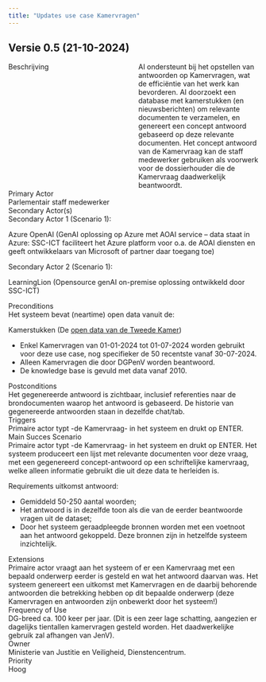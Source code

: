 ```yaml
---
title: "Updates use case Kamervragen"
---
```


## Versie 0.5 (21-10-2024)

<div style="display: flex; gap: 20px;">

<div style="flex: 1;">
Beschrijving
</div>

<div style="flex: 1;">
AI ondersteunt bij het opstellen van antwoorden op Kamervragen, wat de efficiëntie van het werk kan bevorderen. AI doorzoekt een database met kamerstukken (en nieuwsberichten) om relevante documenten te verzamelen, en genereert een concept antwoord gebaseerd op deze relevante documenten. Het concept antwoord van de Kamervraag kan de staff medewerker gebruiken als voorwerk voor de dossierhouder die de Kamervraag daadwerkelijk beantwoordt.
</div>

</div>

<div style="flex: 1;">
Primary Actor
</div>

<div style="flex: 1;">
Parlementair staff medewerker
</div>

</div>

<div style="flex: 1;">
Secondary Actor(s)
</div>

<div style="flex: 1;">
<strong></strong>Secondary Actor 1 (Scenario 1):</strong>
  
Azure OpenAI (GenAI oplossing op Azure met AOAI service – data staat in Azure: SSC-ICT faciliteert het Azure platform voor o.a. de AOAI diensten en geeft ontwikkelaars van Microsoft of partner daar toegang toe)

<strong></strong>Secondary Actor 2 (Scenario 1):</strong>

LearningLion (Opensource genAI on-premise oplossing ontwikkeld door SSC-ICT)
</div>

</div>

<div style="flex: 1;">
Preconditions
</div>

<div style="flex: 1;">
Het systeem bevat (neartime) open data vanuit de:

Kamerstukken (De [open data van de Tweede Kamer](https://opendata.tweedekamer.nl/))
- Enkel Kamervragen van 01-01-2024 tot 01-07-2024 worden gebruikt voor deze use case, nog specifieker de 50 recentste vanaf 30-07-2024.
- Alleen Kamervragen die door DGPenV worden beantwoord.
- De knowledge base is gevuld met data vanaf 2010.
  
</div>

</div>

<div style="flex: 1;">
Postconditions
</div>

<div style="flex: 1;">
Het gegenereerde antwoord is zichtbaar, inclusief referenties naar de brondocumenten waarop het antwoord is gebaseerd. De historie van gegenereerde antwoorden staan in dezelfde chat/tab.
  
</div>

</div>

<div style="flex: 1;">
Triggers
</div>

<div style="flex: 1;">
Primaire actor typt -de Kamervraag- in het systeem en drukt op ENTER.
</div>

</div>

<div style="flex: 1;">
Main Succes Scenario
</div>

<div style="flex: 1;">
Primaire actor typt -de Kamervraag- in het systeem en drukt op ENTER. Het systeem produceert een lijst met relevante documenten voor deze vraag, met een gegenereerd concept-antwoord op een schriftelijke kamervraag, welke alleen informatie gebruikt die uit deze data te herleiden is.

Requirements uitkomst antwoord:
- Gemiddeld 50-250 aantal woorden;
- Het antwoord is in dezelfde toon als die van de eerder beantwoorde vragen uit de dataset;
- Door het systeem geraadpleegde bronnen worden met een voetnoot aan het antwoord gekoppeld. Deze bronnen zijn in hetzelfde systeem inzichtelijk. 

</div>

</div>

<div style="flex: 1;">
Extensions
</div>

<div style="flex: 1;">
Primaire actor vraagt aan het systeem of er een Kamervraag met een bepaald onderwerp eerder is gesteld en wat het antwoord daarvan was. Het systeem genereert een uitkomst met Kamervragen en de daarbij behorende antwoorden die betrekking hebben op dit bepaalde onderwerp (deze Kamervragen en antwoorden zijn onbewerkt door het systeem!)
</div>

</div>

<div style="flex: 1;">
Frequency of Use
</div>

<div style="flex: 1;">
DG-breed ca. 100 keer per jaar. (Dit is een zeer lage schatting, aangezien er dagelijks tientallen kamervragen gesteld worden. Het daadwerkelijke gebruik zal afhangen van JenV).
</div>

</div>

<div style="flex: 1;">
Owner
</div>

<div style="flex: 1;">
Ministerie van Justitie en Veiligheid, Dienstencentrum.
</div>

</div>

<div style="flex: 1;">
Priority
</div>

<div style="flex: 1;">
Hoog
</div>

</div>
